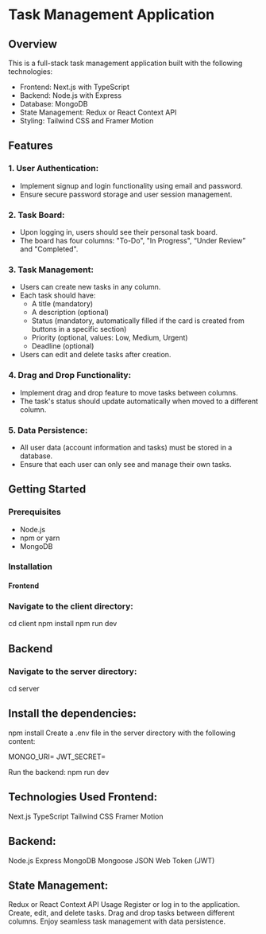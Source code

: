 # Task Management Application

## Overview

This is a full-stack task management application built with the following technologies:

- Frontend: Next.js with TypeScript
- Backend: Node.js with Express
- Database: MongoDB
- State Management: Redux or React Context API
- Styling: Tailwind CSS and Framer Motion

## Features

### 1. User Authentication:
- Implement signup and login functionality using email and password.
- Ensure secure password storage and user session management.

### 2. Task Board:
- Upon logging in, users should see their personal task board.
- The board has four columns: "To-Do", "In Progress", “Under Review” and "Completed".

### 3. Task Management:
- Users can create new tasks in any column.
- Each task should have:
  - A title (mandatory)
  - A description (optional)
  - Status (mandatory, automatically filled if the card is created from buttons in a specific section)
  - Priority (optional, values: Low, Medium, Urgent)
  - Deadline (optional)
- Users can edit and delete tasks after creation.

### 4. Drag and Drop Functionality:
- Implement drag and drop feature to move tasks between columns.
- The task's status should update automatically when moved to a different column.

### 5. Data Persistence:
- All user data (account information and tasks) must be stored in a database.
- Ensure that each user can only see and manage their own tasks.

## Getting Started

### Prerequisites
- Node.js
- npm or yarn
- MongoDB

### Installation

#### Frontend

### Navigate to the client directory:
  
cd client
npm install
npm run dev
## Backend
### Navigate to the server directory:
cd server

## Install the dependencies:
npm install
Create a .env file in the server directory with the following content:

MONGO_URI=<Your MongoDB URI>
JWT_SECRET=<Your JWT Secret>

Run the backend:
npm run dev
## Technologies Used Frontend:

Next.js
TypeScript
Tailwind CSS
Framer Motion

## Backend:

Node.js
Express
MongoDB
Mongoose
JSON Web Token (JWT)

## State Management:
Redux or React Context API Usage
Register or log in to the application.
Create, edit, and delete tasks.
Drag and drop tasks between different columns.
Enjoy seamless task management with data persistence.